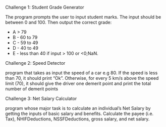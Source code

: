 Challenge 1: Student Grade Generator



The program  prompts the user to input student marks. The input should be between 0 and 100. Then output the correct grade:




- A > 79
- B - 60 to 79
- C - 59 to 49
- D - 40 to 49
- E - less than 40
if input > 100 or <0;NaN.

Challenge 2: Speed Detector

program that takes as input the speed of a car e.g 80. If the speed is less than 70, it should print “Ok”. Otherwise, for every 5 km/s above the speed limit (70), it should give the driver one demerit point and print the total number of demerit points

Challenge 3: Net Salary Calculator

 program whose major task is to calculate an individual’s Net Salary by getting the inputs of basic salary and benefits. Calculate the payee (i.e. Tax), NHIFDeductions, NSSFDeductions, gross salary, and net salary.
